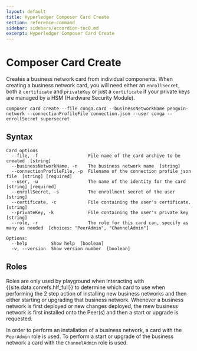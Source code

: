 ```yaml
---
layout: default
title: Hyperledger Composer Card Create
section: reference-command
sidebar: sidebars/accordion-toc0.md
excerpt: Hyperledger Composer Card Create
---
```


# Composer Card Create

Creates a business network card from individual components. When creating a business network card, you will need either an `enrollSecret`, both a `certificate` and `privateKey` or just a `certificate` if your private keys are managed by a HSM (Hardware Security Module).

```
composer card create --file conga.card --businessNetworkName penguin-network --connectionProfileFile connection.json --user conga --enrollSecret supersecret
```

## Syntax

```
Card options
  --file, -f                   File name of the card archive to be created  [string]
  --businessNetworkName, -n    The business network name  [string]
  --connectionProfileFile, -p  Filename of the connection profile json file  [string] [required]
  --user, -u                   The name of the identity for the card  [string] [required]
  --enrollSecret, -s           The enrollment secret of the user  [string]
  --certificate, -c            File containing the user's certificate.  [string]
  --privateKey, -k             File containing the user's private key  [string]
  --role, -r                   The role for this card can, specify as many as needed  [choices: "PeerAdmin", "ChannelAdmin"]

Options:
  --help         Show help  [boolean]
  -v, --version  Show version number  [boolean]
```

## Roles

Roles are only used by playground when interacting with {{site.data.conrefs.hlf_full}} to determine which card to use when performing the 2 step action of installing new business networks and then either starting or upgrading that business network. Whenever a business network is first deployed or new changes deployed, the mew business network is first installed onto the Peer(s) and then a start or upgrade is requested.

In order to perform an installation of a business network, a card with the `PeerAdmin` role is used. To perform a start or upgrade of the business network a card with the `ChannelAdmin` role is used. 
